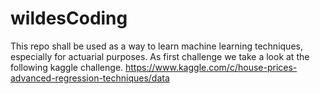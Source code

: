 # wildesCoding
This repo shall be used as a way to learn machine learning techniques, especially for actuarial purposes. 
As first challenge we take a look at the following kaggle challenge. https://www.kaggle.com/c/house-prices-advanced-regression-techniques/data
